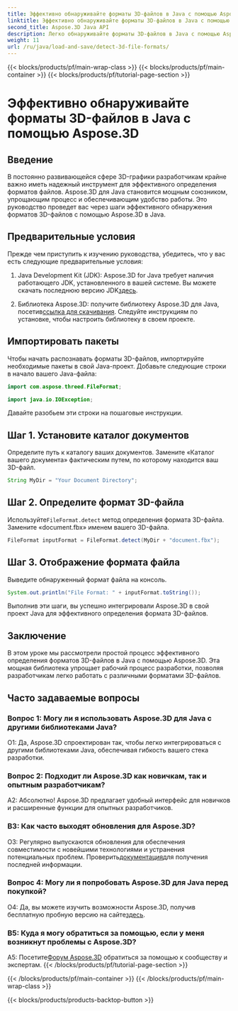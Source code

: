 ```yaml
---
title: Эффективно обнаруживайте форматы 3D-файлов в Java с помощью Aspose.3D
linktitle: Эффективно обнаруживайте форматы 3D-файлов в Java с помощью Aspose.3D
second_title: Aspose.3D Java API
description: Легко обнаруживайте форматы 3D-файлов в Java с помощью Aspose.3D. Оптимизируйте процесс разработки с помощью этой мощной библиотеки.
weight: 11
url: /ru/java/load-and-save/detect-3d-file-formats/
---
```


{{< blocks/products/pf/main-wrap-class >}}
{{< blocks/products/pf/main-container >}}
{{< blocks/products/pf/tutorial-page-section >}}

# Эффективно обнаруживайте форматы 3D-файлов в Java с помощью Aspose.3D

## Введение

В постоянно развивающейся сфере 3D-графики разработчикам крайне важно иметь надежный инструмент для эффективного определения форматов файлов. Aspose.3D для Java становится мощным союзником, упрощающим процесс и обеспечивающим удобство работы. Это руководство проведет вас через шаги эффективного обнаружения форматов 3D-файлов с помощью Aspose.3D в Java.

## Предварительные условия

Прежде чем приступить к изучению руководства, убедитесь, что у вас есть следующие предварительные условия:

1. Java Development Kit (JDK): Aspose.3D for Java требует наличия работающего JDK, установленного в вашей системе. Вы можете скачать последнюю версию JDK[здесь](https://www.oracle.com/java/technologies/javase-downloads.html).

2.  Библиотека Aspose.3D: получите библиотеку Aspose.3D для Java, посетив[ссылка для скачивания](https://releases.aspose.com/3d/java/). Следуйте инструкциям по установке, чтобы настроить библиотеку в своем проекте.

## Импортировать пакеты

Чтобы начать распознавать форматы 3D-файлов, импортируйте необходимые пакеты в свой Java-проект. Добавьте следующие строки в начало вашего Java-файла:

```java
import com.aspose.threed.FileFormat;

import java.io.IOException;
```

Давайте разобьем эти строки на пошаговые инструкции.

## Шаг 1. Установите каталог документов

Определите путь к каталогу ваших документов. Замените «Каталог вашего документа» фактическим путем, по которому находится ваш 3D-файл.

```java
String MyDir = "Your Document Directory";
```

## Шаг 2. Определите формат 3D-файла

 Используйте`FileFormat.detect` метод определения формата 3D-файла. Замените «document.fbx» именем вашего 3D-файла.

```java
FileFormat inputFormat = FileFormat.detect(MyDir + "document.fbx");
```

## Шаг 3. Отображение формата файла

Выведите обнаруженный формат файла на консоль.

```java
System.out.println("File Format: " + inputFormat.toString());
```

Выполнив эти шаги, вы успешно интегрировали Aspose.3D в свой проект Java для эффективного определения формата 3D-файлов.

## Заключение

В этом уроке мы рассмотрели простой процесс эффективного определения форматов 3D-файлов в Java с помощью Aspose.3D. Эта мощная библиотека упрощает рабочий процесс разработки, позволяя разработчикам легко работать с различными форматами 3D-файлов.

## Часто задаваемые вопросы

### Вопрос 1: Могу ли я использовать Aspose.3D для Java с другими библиотеками Java?

О1: Да, Aspose.3D спроектирован так, чтобы легко интегрироваться с другими библиотеками Java, обеспечивая гибкость вашего стека разработки.

### Вопрос 2: Подходит ли Aspose.3D как новичкам, так и опытным разработчикам?

А2: Абсолютно! Aspose.3D предлагает удобный интерфейс для новичков и расширенные функции для опытных разработчиков.

### В3: Как часто выходят обновления для Aspose.3D?

 О3: Регулярно выпускаются обновления для обеспечения совместимости с новейшими технологиями и устранения потенциальных проблем. Проверить[документация](https://reference.aspose.com/3d/java/)для получения последней информации.

### Вопрос 4: Могу ли я попробовать Aspose.3D для Java перед покупкой?

 О4: Да, вы можете изучить возможности Aspose.3D, получив бесплатную пробную версию на сайте[здесь](https://releases.aspose.com/).

### В5: Куда я могу обратиться за помощью, если у меня возникнут проблемы с Aspose.3D?

 A5: Посетите[Форум Aspose.3D](https://forum.aspose.com/c/3d/18) обратиться за помощью к сообществу и экспертам.
{{< /blocks/products/pf/tutorial-page-section >}}

{{< /blocks/products/pf/main-container >}}
{{< /blocks/products/pf/main-wrap-class >}}

{{< blocks/products/products-backtop-button >}}
